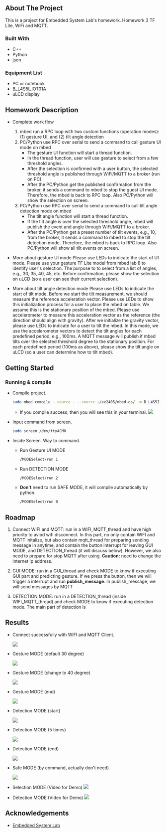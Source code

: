 <!-- ABOUT THE PROJECT -->
## About The Project

This is a project for Embedded System Lab's homework.
Homework 3 TF Lite, WiFi and MQTT.

### Built With

* C++
* Python
* json

### Equipment List

* PC or notebook
* B_L4S5I_IOT01A
* uLCD display

## Homework Description

* Complete work flow
    1. mbed run a RPC loop with two custom functions (operation modes): (1) gesture UI, and (2) tilt angle detection
    2. PC/Python use RPC over serial to send a command to call gesture UI mode on mbed
        * The gesture UI function will start a thread function.
        * In the thread function, user will use gesture to select from a few threshold angles.
        * After the selection is confirmed with a user button, the selected threshold angle is published through WiFi/MQTT to a broker (run on PC).
        * After the PC/Python get the published confirmation from the broker, it sends a command to mbed to stop the guest UI mode. Therefore, the mbed is back to RPC loop. Also PC/Python will show the selection on screen.
    3. PC/Python use RPC over serial to send a command to call tilt angle detection mode on mbed
        * The tilt angle function will start a thread function.
        * If the tilt angle is over the selected threshold angle, mbed will publish the event and angle through WiFi/MQTT to a broker.
        * After the PC/Python get a preset number of tilt events, e.g., 10, from the broker, it sends a command to mbed to stop the tilt detection mode. Therefore, the mbed is back to RPC loop. Also PC/Python will show all tilt events on screen.

* More about gesture UI mode
    Please use LEDs to indicate the start of UI mode.
    Please use your gesture TF Lite model from mbed lab 8 to identify user's selection.
    The purpose to to select from a list of angles, e.g., 30, 35, 40, 45, etc.
    Before confirmation, please show the selection on uLCD (so a user can see their current selection).

* More about tilt angle detection mode
    Please use LEDs to indicate the start of tilt mode.
    Before we start the tilt measurement, we should measure the reference acceleration vector. Please use LEDs to show this initialization process for a user to place the mbed on table. We assume this is the stationary position of the mbed. Please use accelerometer to measure this acceleration vector as the reference (the direction should align with gravity).
    After we initialize the gravity vector, please use LEDs to indicate for a user to tilt the mbed. In this mode, we use the accelerometer vectors to detect the tilt angles for each predefined period, e.g., 100ms. A MQTT message will publish if mbed tilts over the selected threshold degree to the stationary position.
    For each predefined period (100ms as above), please show the tilt angle on uLCD (so a user can determine how to tilt mbed).


<!-- GETTING STARTED -->
## Getting Started

### Running & compile

* Compile project.
  
    ```sh
    sudo mbed compile --source . --source ~/ee2405/mbed-os/ -m B_L4S5I_IOT01A -t GCC_ARM -f
    ```

    * If you compile success, then you will see this in your terminal.
        <img src="https://github.com/SYJINTW/NTHU240500_hw3/blob/master/NTHU240500_exam2/img/compile_success.png?raw=true">
    
* Input command from screen.
    
    ```sh
    sudo screen /dev/ttyACM0
    ```

* Inside Screen. Way to command.
    
    * Run Gesture UI MODE 
        
        ```sh
        /MODESelect/run 1
        ```

    * Run DETECTION MODE 
        
        ```sh
        /MODESelect/run 2
        ```

    * <strong>Don't</strong> need to run SAFE MODE, it will compile automatically by python.

        ```sh
        /MODESelect/run 0
        ```

<!-- ROADMAP -->
## Roadmap
1. Connect WIFI and MQTT: run in a WIFI_MQTT_thread and have high priority to aviod wifi disconnect.
    In this part, no only contain WIFI and MQTT initalize, but also contain mqtt_thread for preparing sending message in anytime, and contain the button interrupt for leaving GUI MODE, and DETECTION_thread (it will discuss below).
    However, we also need to prepare for stop MQTT after using. 
    <strong>Caution:</strong> need to change the internet ip address.

1. GUI MODE: run in a GUI_thread and check MODE to know if executing GUI part and predicting gesture. If we press the button, then we will trigger a interrupt and run <strong>publish_message</strong>. In publish_message, we will send messages by MQTT

1. DETECTION MODE: run in a DETECTION_thread (inside WIFI_MQTT_thread) and check MODE to know if executing detection mode. 
    The main part of detection is 

<!-- Screenshot -->
## Results

* Connect successfully with WIFI and MQTT Client.
  
    <img src="https://github.com/SYJINTW/NTHU240500_hw3/blob/master/NTHU240500_exam2/img/connect_success.png?raw=true">  

* Gesture MODE (default 30 degree)

    <img src="https://github.com/SYJINTW/NTHU240500_hw3/blob/master/NTHU240500_exam2/img/select_mode_1.png?raw=true">

* Gesture MODE (change to 40 degree)
    
    <img src="https://github.com/SYJINTW/NTHU240500_hw3/blob/master/NTHU240500_exam2/img/select_mode_2.png?raw=true"> 

* Gesture MODE (end)
    
    <img src="https://github.com/SYJINTW/NTHU240500_hw3/blob/master/NTHU240500_exam2/img/select_mode_end.png?raw=true">

* Detection MODE (start)

    <img src="https://github.com/SYJINTW/NTHU240500_hw3/blob/master/NTHU240500_exam2/img/detection_mode_1.png?raw=true">  

* Detection MODE (5 times)

    <img src="https://github.com/SYJINTW/NTHU240500_hw3/blob/master/NTHU240500_exam2/img/detection_mode_2.png?raw=true">

* Detection MODE (end)
  
    <img src="https://github.com/SYJINTW/NTHU240500_hw3/blob/master/NTHU240500_exam2/img/detection_mode_end.png?raw=true"> 

* Safe MODE (by command, actually don't need)
  
    <img src="https://github.com/SYJINTW/NTHU240500_hw3/blob/master/NTHU240500_exam2/img/safe_mode.png?raw=true"> 

* Selection MODE (Video for Demo)
    [![](http://img.youtube.com/vi/UrSFGXki5qI/0.jpg)](http://www.youtube.com/watch?v=UrSFGXki5qI "selection_mode")
* Detection MODE (Video for Demo)
    [![](http://img.youtube.com/vi/WD26TGfL0H0/0.jpg)](http://www.youtube.com/watch?v=WD26TGfL0H0 "detection_mode")

<!-- ACKNOWLEDGEMENTS -->
## Acknowledgements

* [Embedded System Lab](https://www.ee.nthu.edu.tw/ee240500/)

